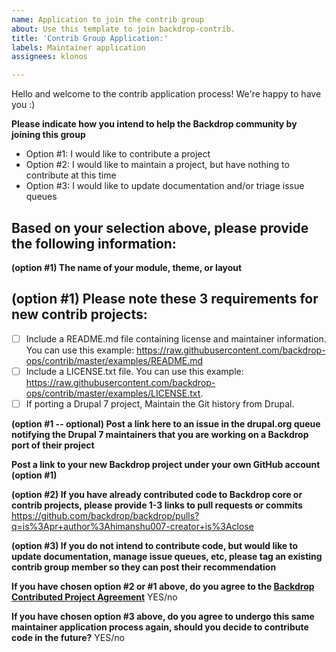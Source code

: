 ```yaml
---
name: Application to join the contrib group
about: Use this template to join backdrop-contrib.
title: 'Contrib Group Application:'
labels: Maintainer application
assignees: klonos

---
```


Hello and welcome to the contrib application process! We're happy to have you :)

**Please indicate how you intend to help the Backdrop community by joining this group**
* Option #1: I would like to contribute a project
* Option #2: I would like to maintain a project, but have nothing to contribute at this time
* Option #3: I would like to update documentation and/or triage issue queues
<!-- example: Option 1 -->

## Based on your selection above, please provide the following information:

**(option #1) The name of your module, theme, or layout**
<!-- example: Forum Access -->

## (option #1) Please note these 3 requirements for new contrib projects:

- [ ] Include a README.md file containing license and maintainer information.
      You can use this example: https://raw.githubusercontent.com/backdrop-ops/contrib/master/examples/README.md
- [ ] Include a LICENSE.txt file.
      You can use this example: https://raw.githubusercontent.com/backdrop-ops/contrib/master/examples/LICENSE.txt.
- [ ] If porting a Drupal 7 project, Maintain the Git history from Drupal.

**(option #1 -- optional) Post a link here to an issue in the drupal.org queue notifying the Drupal 7 maintainers that you are working on a Backdrop port of their project**
<!-- example: https://www.drupal.org/project/forum_access/issues/3070491 -->

**Post a link to your new Backdrop project under your own GitHub account (option #1)**
<!-- example: https://github.com/jenlampton/forum_access -->

**(option #2) If you have already contributed code to Backdrop core or contrib projects, please provide 1-3 links to pull requests or commits**
https://github.com/backdrop/backdrop/pulls?q=is%3Apr+author%3Ahimanshu007-creator+is%3Aclose

**(option #3) If you do not intend to contribute code, but would like to update documentation, manage issue queues, etc, please tag an existing contrib group member so they can post their recommendation**
<!-- example: @jenlampton -->

**If you have chosen option #2 or #1 above, do you agree to the [Backdrop Contributed Project Agreement](https://github.com/backdrop-ops/contrib#backdrop-contributed-project-agreement)**
YES/no

**If you have chosen option #3 above, do you agree to undergo this same maintainer application process again, should you decide to contribute code in the future?**
YES/no

<!-- (option #1) Once we have a chance to review your project, we will check for the 3 requirements at the top of this issue. If those requirements are met, you will be invited to the @backdrop-contrib group. At that point you will be able to transfer the project. -->

<!-- (option #1) Please note that we may also include additional feedback in the code review, but anything else is only intended to be helpful, and is NOT a requirement for joining the contrib group. -->
